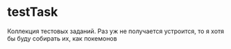 # testTask

Коллекция тестовых заданий. Раз уж не получается устроится, то я хотя бы буду собирать их, как покемонов
